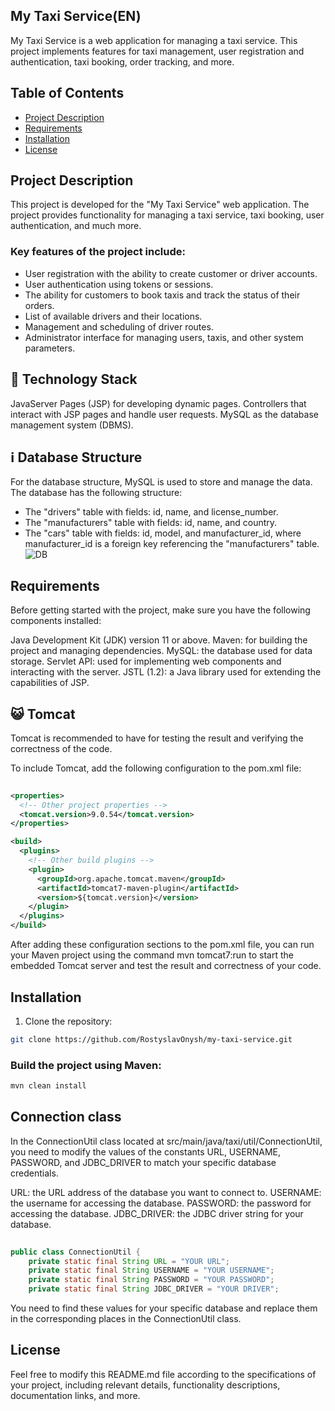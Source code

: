  ## My Taxi Service(EN)

My Taxi Service is a web application for managing a taxi service. This project implements features for taxi management, user registration and authentication, taxi booking, order tracking, and more.

## Table of Contents
- [Project Description](#project-description)
- [Requirements](#requirements)
- [Installation](#installation)
- [License](#license)

## Project Description

This project is developed for the "My Taxi Service" web application. The project provides functionality for managing a taxi service, taxi booking, user authentication, and much more.

### Key features of the project include:
* User registration with the ability to create customer or driver accounts.
* User authentication using tokens or sessions.
* The ability for customers to book taxis and track the status of their orders.
* List of available drivers and their locations.
* Management and scheduling of driver routes.
* Administrator interface for managing users, taxis, and other system parameters.



## 🧰 Technology Stack
JavaServer Pages (JSP) for developing dynamic pages.
Controllers that interact with JSP pages and handle user requests.
MySQL as the database management system (DBMS).
## ℹ️ Database Structure
For the database structure, MySQL is used to store and manage the data. The database has the following structure:
* The "drivers" table with fields: id, name, and license_number.
* The "manufacturers" table with fields: id, name, and country.
* The "cars" table with fields: id, model, and manufacturer_id, where manufacturer_id is a foreign key referencing the "manufacturers" table.
 ![DB](https://github.com/RostyslavOnysh/my-taxi-service/assets/98691406/9d4356c3-9f9c-4189-acdb-d0123c93d6f2)


## Requirements
Before getting started with the project, make sure you have the following components installed:

Java Development Kit (JDK) version 11 or above.
Maven: for building the project and managing dependencies.
MySQL: the database used for data storage.
Servlet API: used for implementing web components and interacting with the server.
JSTL (1.2): a Java library used for extending the capabilities of JSP.

## 😺 Tomcat
Tomcat is recommended to have for testing the result and verifying the correctness of the code.

To include Tomcat, add the following configuration to the pom.xml file:

```xml
 
<properties>
  <!-- Other project properties -->
  <tomcat.version>9.0.54</tomcat.version>
</properties>

<build>
  <plugins>
    <!-- Other build plugins -->
    <plugin>
      <groupId>org.apache.tomcat.maven</groupId>
      <artifactId>tomcat7-maven-plugin</artifactId>
      <version>${tomcat.version}</version>
    </plugin>
  </plugins>
</build>
```
After adding these configuration sections to the pom.xml file, you can run your Maven project using the command mvn tomcat7:run to start the embedded Tomcat server and test the result and correctness of your code.


## Installation

1. Clone the repository:

```bash
git clone https://github.com/RostyslavOnysh/my-taxi-service.git
```

### Build the project using Maven:
```bash
mvn clean install
```

## Connection class
In the ConnectionUtil class located at src/main/java/taxi/util/ConnectionUtil, you need to modify the values of the constants URL, USERNAME, PASSWORD, and JDBC_DRIVER to match your specific database credentials.

URL: the URL address of the database you want to connect to.
USERNAME: the username for accessing the database.
PASSWORD: the password for accessing the database.
JDBC_DRIVER: the JDBC driver string for your database.
```java
 
public class ConnectionUtil {
    private static final String URL = "YOUR URL";
    private static final String USERNAME = "YOUR USERNAME";
    private static final String PASSWORD = "YOUR PASSWORD";
    private static final String JDBC_DRIVER = "YOUR DRIVER";
```
You need to find these values for your specific database and replace them in the corresponding places in the ConnectionUtil class.


## License
Feel free to modify this README.md file according to the specifications of your project, including relevant details, functionality descriptions, documentation links, and more.




 




 


